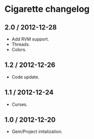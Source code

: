 # Cigarette changelog

## 2.0 / 2012-12-28

* Add RVM support.
* Threads.
* Colors.

## 1.2 / 2012-12-26

* Code update.

## 1.1 / 2012-12-24

* Curses.

## 1.0 / 2012-12-20

* Gem/Project initalization.
